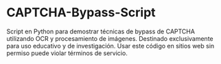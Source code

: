 # CAPTCHA-Bypass-Script
Script en Python para demostrar técnicas de bypass de CAPTCHA utilizando OCR y procesamiento de imágenes. Destinado exclusivamente para uso educativo y de investigación. Usar este código en sitios web sin permiso puede violar términos de servicio.
